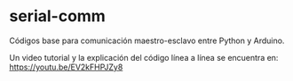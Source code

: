 # serial-comm
Códigos base para comunicación maestro-esclavo entre Python y Arduino.

Un video tutorial y la explicación del código línea a línea se encuentra en: https://youtu.be/EV2kFHPJZy8
